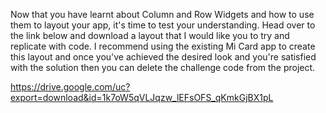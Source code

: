 <p>Now that you have learnt about Column and Row Widgets and how to use them to layout your app, it's time to test your understanding. Head over to the link below and download a layout that I would like you to try and replicate with code. I recommend using the existing Mi Card app to create this layout and once you've achieved the desired look and you're satisfied with the solution then you can delete the challenge code from the project. </p><p><a href="https://drive.google.com/uc?export=download&amp;id=1k7oW5qVLJqzw_lEFsOFS_qKmkGjBX1pL" rel="noopener noreferrer" target="_blank">https://drive.google.com/uc?export=download&amp;id=1k7oW5qVLJqzw_lEFsOFS_qKmkGjBX1pL</a></p>